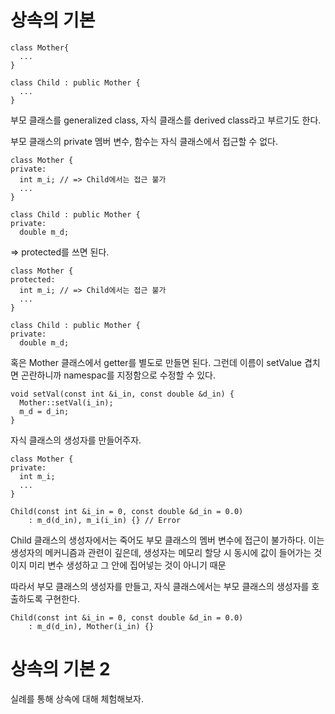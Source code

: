 # 상속의 기본

```
class Mother{
  ...
}

class Child : public Mother {
  ...
}
```

부모 클래스를 generalized class, 자식 클래스를 derived class라고 부르기도 한다.

부모 클래스의 private 멤버 변수, 함수는 자식 클래스에서 접근할 수 없다.

```
class Mother {
private:
  int m_i; // => Child에서는 접근 불가
  ...
}

class Child : public Mother {
private:
  double m_d;
```

=> protected를 쓰면 된다.

```
class Mother {
protected:
  int m_i; // => Child에서는 접근 불가
  ...
}

class Child : public Mother {
private:
  double m_d;
```

혹은 Mother 클래스에서 getter를 별도로 만들면 된다.
그런데 이름이 setValue 겹치면 곤란하니까 namespac를 지정함으로 수정할 수 있다.

```
void setVal(const int &i_in, const double &d_in) {
  Mother::setVal(i_in);
  m_d = d_in;
}
```

자식 클래스의 생성자를 만들어주자.

```
class Mother {
private:
  int m_i;
  ...
}

Child(const int &i_in = 0, const double &d_in = 0.0)
    : m_d(d_in), m_i(i_in) {} // Error
```

Child 클래스의 생성자에서는 죽어도 부모 클래스의 멤버 변수에 접근이 불가하다.
이는 생성자의 메커니즘과 관련이 깊은데, 생성자는 메모리 할당 시 동시에 값이 들어가는 것이지 미리 변수 생성하고 그 안에 집어넣는 것이 아니기 때문

따라서 부모 클래스의 생성자를 만들고, 자식 클래스에서는 부모 클래스의 생성자를 호출하도록 구현한다.

```
Child(const int &i_in = 0, const double &d_in = 0.0)
    : m_d(d_in), Mother(i_in) {}
```

# 상속의 기본 2

실례를 통해 상속에 대해 체험해보자.
